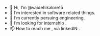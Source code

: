 - 👋 Hi, I’m @vaidehikalore15
- 👀 I’m interested in software related things.
- 🌱 I’m currently persuing engineering.
- 💞️ I’m looking for internship .
- 📫 How to reach me  , via linkedIN .

<!---
vaidehikalore15/vaidehikalore15 is a ✨ special ✨ repository because its `README.md` (this file) appears on your GitHub profile.
You can click the Preview link to take a look at your changes.
--->
